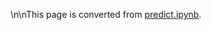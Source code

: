 \n\nThis page is converted from [predict.ipynb](https://github.com/dmlc/mxnet-notebooks/python/how_to/predict.ipynb).

